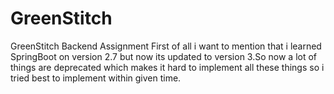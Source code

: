 # GreenStitch
GreenStitch Backend Assignment 
First of all i want to mention that i learned SpringBoot on version 2.7 but now its updated to version 3.So now a lot of things are deprecated which makes it hard to implement all these things so i tried best to implement within given time.
